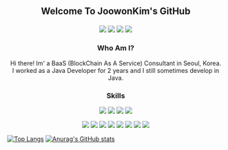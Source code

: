 ## <p align="center">Welcome To JoowonKim's GitHub</p>

<p align="center">
<a href="https://www.linkedin.com/in/joowon-kim-0122/" target="_blank"><img src="https://img.shields.io/badge/JoowonKim-0A66C2?style=flat-square&logo=LinkedIn&logoColor=white"/></a>
<a href="mailto:0122wndnjs@gmail.com" target="_blank"><img src="https://img.shields.io/badge/Gmail-EA4335?style=flat-square&logo=Gmail&logoColor=white"/></a>
<a href="https://github.com/0122wndnjs" target="_blank"><img src="https://img.shields.io/badge/GitHub-181717?style=flat-square&logo=GitHub&logoColor=white"/></a>
<a href="https://velog.io/@0122wndnjs" target="_blank"><img src="https://img.shields.io/badge/Velog-20c997?style=flat-square&logo=Vimeo&logoColor=white"/></a>

</p>

<h3 align="center"> Who Am I?</h3>

<p align="center">
Hi there! Im' a BaaS (BlockChain As A Service) Consultant in Seoul, Korea. </br>
I worked as a Java Developer for 2 years and I still sometimes develop in Java. </br>

</p>

<h3 align="center">Skills</h3>

<p align="center">
<img src="https://img.shields.io/badge/BlockChain-121D33?style=flat-square&logo=BlockChain.com&logoColor=white"/>
<img src="https://img.shields.io/badge/Ethereum-3C3C3D?style=flat-square&logo=Ethereum&logoColor=white"/>
<img src="https://img.shields.io/badge/Solidity-363636?style=flat-square&logo=Solidity&logoColor=white"/>
<img src="https://img.shields.io/badge/Hyperledger-2F3134?style=flat-square&logo=Hyperledger&logoColor=white"/>
</p>

<p align="center">
<img src="https://img.shields.io/badge/Java-007396?style=flat-square&logo=Java&logoColor=white"/>
<img src="https://img.shields.io/badge/Spring-6DB33F?style=flat-square&logo=Spring&logoColor=white"/>
<img src="https://img.shields.io/badge/C++-00599C?style=flat-square&logo=C%2B%2B&logoColor=white"/>
<img src="https://img.shields.io/badge/C-A8B9CC?style=flat-square&logo=C&logoColor=white"/>
<img src="https://img.shields.io/badge/jQuery-0769AD?style=flat-square&logo=jQuery&logoColor=white"/>
<img src="https://img.shields.io/badge/OCaml-EC6813?style=flat-square&logo=OCaml&logoColor=white"/>
<img src="https://img.shields.io/badge/MySQL-4479A1?style=flat-square&logo=MySQL&logoColor=white"/>
<img src="https://img.shields.io/badge/LaTeX-008080?style=flat-square&logo=LaTeX&logoColor=white"/>
</p>



[![Top Langs](https://github-readme-stats.vercel.app/api/top-langs/?username=0122wndnjs&langs_count=10&layout=compact&theme=tokyonight&hide=css)](https://github.com/0122wndnjs/0122wndnjs)
[![Anurag's GitHub stats](https://github-readme-stats.vercel.app/api?username=0122wndnjs&theme=tokyonight&include_all_commits=true)](https://github.com/anuraghazra/github-readme-stats)
